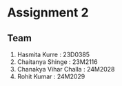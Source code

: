 # Assignment 2

## Team

1) Hasmita Kurre         : 23D0385
2) Chaitanya Shinge      : 23M2116
3) Chanakya Vihar Challa : 24M2028
4) Rohit Kumar           : 24M2029
